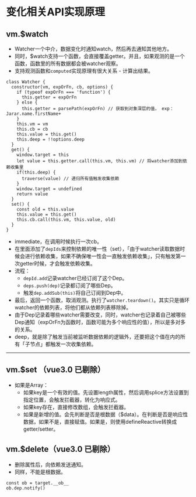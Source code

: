 # 变化相关API实现原理

## vm.$watch

- Watcher一个中介，数据变化时通知watch，然后再去通知其他地方。
- 同时，$watch支持一个函数，会直接覆盖getter。并且，如果观测的是一个函数，函数里的所有数据都会被watcher观察。
- 支持观测函数和`computed`实现原理有很大关系 - 计算出结果。
```JS
class Watcher {
  constructor(vm, expOrFn, cb, options) {
    if (typeof expOrFn === 'function') {
      this.getter = expOrFn
    } else {
      this.getter = parsePath(expOrFn) // 获取到对象深层的值， exp：Jarar.name.firstName+
    }
    this.vm = vm
    this.cb = cb
    this.value = this.get()
    this.deep = !!options.deep
  }
  get() {
    window.target = this
    let value = this.getter.call(this.vm, this.vm) // 将watcher添加到依赖收集里
    if(this.deep) {
      traverse(value) // 递归所有值触发收集依赖
    }
    window.target = undefined
    return value
  }
  set() {
    const old = this.value
    this.value = this.get()
    this.cb.call(this.vm, this.value, old)
  }
}
```
- immediate，在调用时候执行一次cb。
- 在里面添加了`depIds`来控制依赖的唯一性（set），「由于watcher读取数据时候会进行依赖收集，如果不确保唯一性会一直触发依赖收集」，只有触发第一次getter时候，才会触发依赖收集。
- 流程：
  - `depId.add`记录watcher已经订阅了这个Dep。
  - `deps.push(dep)`记录都订阅了哪些Dep。
  - 触发`dep.addSub(this)`将自己订阅到Dep中。
- 最后，返回一个函数，取消观测。执行了`watcher.teardown()`。其实只是循环watcher的依赖列表，将他们都从依赖列表移除掉。
- 由于Dep记录着哪些watcher需要改变，同时，watcher也记录着自己被哪些Dep通知（expOrFn为函数时，函数可能为多个响应性的值），所以是多对多的关系。
- deep，就是除了触发当前被监听数据依赖的逻辑外，还要把这个值在内的所有「子节点」都触发一次收集依赖。

<hr />

## vm.$set （vue3.0 已剔除）
- 如果是Array：
  - 如果key是一个有效的值。先设置length属性，然后调用splice方法设置到指定位置，会触发拦截器，转化为响应式。
  - 如果key存在，直接修改数组，会触发拦截器。
  - 如果是新增的值。会先判断是否是根数据（$data）。在判断是否是响应性数据，如果不是，直接赋值。如果是，则使用defineReactive转换成getter/setter。

## vm.$delete（vue3.0 已剔除）
- 删除属性后，向依赖发送通知。
- 同样，不能是根数据。
```JS
const ob = target.__ob__
ob.dep.notify()
```